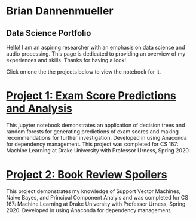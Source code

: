 # Brian Dannenmueller
## Data Science Portfolio

Hello! I am an aspiring researcher with an emphasis on data science and audio processing. This page is dedicated to providing an overview of my experiences and skills. Thanks for having a look!

Click on one the the projects below to view the notebook for it. 

# [Project 1: Exam Score Predictions and Analysis](https://github.com/briandannenmueller/PredictingExamScores/blob/main/ExamScorePredictions.ipynb)
This jupyter notebook demonstrates an application of decision trees and random forests for generating predictions of exam scores and making recommendations for further investigation. Developed in using Anaconda for dependency management. This project was completed for CS 167: Machine Learning at Drake University with Professor Urness, Spring 2020.

# [Project 2: Book Review Spoilers](https://github.com/briandannenmueller/PredictingExamScores/blob/main/ExamScorePredictions.ipynb)
This project demonstrates my knowledge of Support Vector Machines, Naive Bayes, and Principal Component Analyis and was completed for CS 167: Machine Learning at Drake University with Professor Urness, Spring 2020. 
Developed in using Anaconda for dependency management. 
